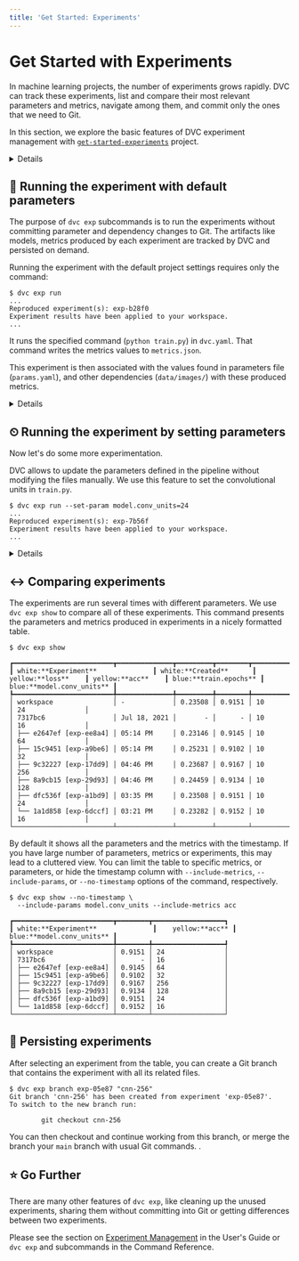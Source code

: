```yaml
---
title: 'Get Started: Experiments'
---
```


# Get Started with Experiments

In machine learning projects, the number of <abbr>experiments</abbr> grows
rapidly. DVC can track these experiments, list and compare their most relevant
parameters and metrics, navigate among them, and commit only the ones that we
need to Git.

In this section, we explore the basic features of DVC experiment management with
[`get-started-experiments`][gse] project.

[gse]: https://github.com/iterative/get-started-experiments

<details>

### ⚙️ Installing the Example Project

These commands are run in the [`get-started-experiments`][gse] project. You can
run the commands in this document after cloning the repository and installing
the requirements.

### ⚡ Clone the project and create virtual environment

Please clone the project and create a virtual environment.

> We strongly recommend to create a virtual environment to keep the libraries we
> use isolated from the rest of your system. This prevents version conflicts.

```dvc
$ git clone https://github.com/iterative/get-started-experiments -b get-started
$ cd get-started-experiments
$ virtualenv .venv
$ . .venv/bin/activate
$ python -m pip install -r requirements.txt
```

### ✅ Get the data set

The repository we cloned doesn't contain the dataset. We use `dvc pull` to
update the missing data files.

```dvc
$ dvc pull
```

The repository already contains the necessary configuration to run the
experiments.

</details>

## 👟 Running the experiment with default parameters

The purpose of `dvc exp` subcommands is to run the experiments without
committing parameter and dependency changes to Git. The artifacts like models,
metrics produced by each experiment are tracked by DVC and persisted on demand.

Running the experiment with the default project settings requires only the
command:

```dvc
$ dvc exp run
...
Reproduced experiment(s): exp-b28f0
Experiment results have been applied to your workspace.
...
```

It runs the specified command (`python train.py`) in `dvc.yaml`. That command
writes the metrics values to `metrics.json`.

This experiment is then associated with the values found in parameters file
(`params.yaml`), and other dependencies (`data/images/`) with these produced
metrics.

<details>

### 📖 If you used `dvc repro` before

Earlier versions of DVC uses `dvc repro` to run the pipeline. If you already
have a DVC project, you may already be using `dvc repro`.

We use `dvc repro` to run the pipeline as found in the <abbr>workspace</abbr>.
All the parameters and dependencies are retrieved from the current workspace. It
doesn't use any special objects to track the experiments or associate parameters
with metrics.

When you have large number of experiments that you don't want to commit all to
Git, it's better to use `dvc exp run`. It allows to change the parameters
quickly, can track the history of artifacts and has facilities to compare these
experiments easily.

</details>

## ⏲ Running the experiment by setting parameters

Now let's do some more experimentation.

DVC allows to update the parameters defined in the pipeline without modifying
the files manually. We use this feature to set the convolutional units in
`train.py`.

```dvc
$ dvc exp run --set-param model.conv_units=24
...
Reproduced experiment(s): exp-7b56f
Experiment results have been applied to your workspace.
...
```

<details>

## 👟👟 Run multiple experiments in parallel

Instead of running the experiments one-by-one, we can define them to run in a
batch. This is especially handy when you have long running experiments.

We add experiments to the queue using the `--queue` option of `dvc exp run`. We
also use `-S` (`--set-param`) to set a value for the parameter.

```dvc
$ dvc exp run --queue -S model.conv_units=32
Queued experiment '3cac8c6' for future execution.
$ dvc exp run --queue -S model.conv_units=64
Queued experiment '23660b6' for future execution.
$ dvc exp run --queue -S model.conv_units=128
Queued experiment '6591a57' for future execution.
$ dvc exp run --queue -S model.conv_units=256
Queued experiment '9109ea9' for future execution.
```

Next, run all (`--run-all`) queued experiments in parallel. You can specify the
number of parallel processes using `--jobs`:

```dvc
$ dvc exp run --run-all --jobs 2
```

</details>

## ↔️ Comparing experiments

The experiments are run several times with different parameters. We use
`dvc exp show` to compare all of these experiments. This command presents the
parameters and metrics produced in experiments in a nicely formatted table.

```dvc
$ dvc exp show
```

```dvctable
┏━━━━━━━━━━━━━━━━━━━━━━━━━┳━━━━━━━━━━━━━━┳━━━━━━━━━┳━━━━━━━━┳━━━━━━━━━━━━━━┳━━━━━━━━━━━━━━━━━━┓
┃ white:**Experiment**              ┃ white:**Created**      ┃ yellow:**loss**    ┃ yellow:**acc**    ┃ blue:**train.epochs** ┃ blue:**model.conv_units** ┃
┡━━━━━━━━━━━━━━━━━━━━━━━━━╇━━━━━━━━━━━━━━╇━━━━━━━━━╇━━━━━━━━╇━━━━━━━━━━━━━━╇━━━━━━━━━━━━━━━━━━┩
│ workspace               │ -            │ 0.23508 │ 0.9151 │ 10           │ 24               │
│ 7317bc6                 │ Jul 18, 2021 │       - │      - │ 10           │ 16               │
│ ├── e2647ef [exp-ee8a4] │ 05:14 PM     │ 0.23146 │ 0.9145 │ 10           │ 64               │
│ ├── 15c9451 [exp-a9be6] │ 05:14 PM     │ 0.25231 │ 0.9102 │ 10           │ 32               │
│ ├── 9c32227 [exp-17dd9] │ 04:46 PM     │ 0.23687 │ 0.9167 │ 10           │ 256              │
│ ├── 8a9cb15 [exp-29d93] │ 04:46 PM     │ 0.24459 │ 0.9134 │ 10           │ 128              │
│ ├── dfc536f [exp-a1bd9] │ 03:35 PM     │ 0.23508 │ 0.9151 │ 10           │ 24               │
│ └── 1a1d858 [exp-6dccf] │ 03:21 PM     │ 0.23282 │ 0.9152 │ 10           │ 16               │
└─────────────────────────┴──────────────┴─────────┴────────┴──────────────┴──────────────────┘
```

By default it shows all the parameters and the metrics with the timestamp. If
you have large number of parameters, metrics or experiments, this may lead to a
cluttered view. You can limit the table to specific metrics, or parameters, or
hide the timestamp column with `--include-metrics`, `--include-params`, or
`--no-timestamp` options of the command, respectively.

```dvc
$ dvc exp show --no-timestamp \
  --include-params model.conv_units --include-metrics acc
```

```dvctable
┏━━━━━━━━━━━━━━━━━━━━━━━━━┳━━━━━━━━┳━━━━━━━━━━━━━━━━━━┓
┃ white:**Experiment**              ┃    yellow:**acc** ┃ blue:**model.conv_units** ┃
┡━━━━━━━━━━━━━━━━━━━━━━━━━╇━━━━━━━━╇━━━━━━━━━━━━━━━━━━┩
│ workspace               │ 0.9151 │ 24               │
│ 7317bc6                 │      - │ 16               │
│ ├── e2647ef [exp-ee8a4] │ 0.9145 │ 64               │
│ ├── 15c9451 [exp-a9be6] │ 0.9102 │ 32               │
│ ├── 9c32227 [exp-17dd9] │ 0.9167 │ 256              │
│ ├── 8a9cb15 [exp-29d93] │ 0.9134 │ 128              │
│ ├── dfc536f [exp-a1bd9] │ 0.9151 │ 24               │
│ └── 1a1d858 [exp-6dccf] │ 0.9152 │ 16               │
└─────────────────────────┴────────┴──────────────────┘
```

## 🔏 Persisting experiments

After selecting an experiment from the table, you can create a Git branch that
contains the experiment with all its related files.

```dvc
$ dvc exp branch exp-05e87 "cnn-256"
Git branch 'cnn-256' has been created from experiment 'exp-05e87'.
To switch to the new branch run:

        git checkout cnn-256
```

You can then checkout and continue working from this branch, or merge the branch
your `main` branch with usual Git commands. .

## ⭐ Go Further

There are many other features of `dvc exp`, like cleaning up the unused
experiments, sharing them without committing into Git or getting differences
between two experiments.

Please see the section on
[Experiment Management](/doc/user-guide/experiment-management) in the User's
Guide or `dvc exp` and subcommands in the Command Reference.
